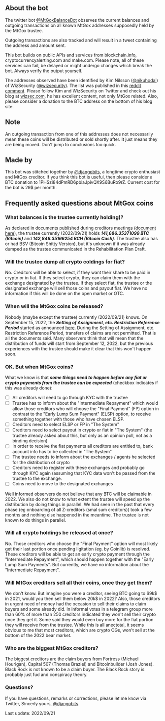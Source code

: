 ## About the bot

The twitter bot [@MtGoxBalanceBot](https://twitter.com/mtgoxbalancebot) observes the current balances and outgoing transactions on all known MtGox addresses supposedly held by the MtGox trustee. 

Outgoing transactions are also tracked and will result in a tweet containing the address and amount sent. 

This bot builds on public APIs and services from blockchain.info, cryptocurrencyalerting.com and make.com. Please note, all of these services can fail, be delayed or might undergo changes which break the bot. Always verify the output yourself.

The addresses observed have been identified by Kim Nilsson ([@nikuhodai](https://twitter.com/nikuhodai)) of WizSecurity ([@wizsecurity](https://twitter.com/wizsecurity)). The list was published in this [reddit comment](https://www.reddit.com/r/mtgoxinsolvency/comments/82m0dl/comment/dvd2vre/). Please follow Kim and WizSecurity on Twitter and check out his blog at [wizsec.com](https://blog.wizsec.jp/), he has excellent content, not only MtGox related. Also, please consider a donation to the BTC address on the bottom of his blog site.

## Note

An outgoing transaction from one of this addresses does not necessarily mean these coins will be distributed or sold shortly after. It just means they are being moved. Don't jump to conclusions too quick.


## Made by

This bot was stitched together by [@djangobits](https://twitter.com/djangobits), a longtime crypto enthusiast and MtGox creditor. If you think this bot is useful, then please consider a BTC donation to 1PHSzi84dPmRD6pbiaJpivQX9S6BuRo9rZ. Current cost for the bot is 29$ per month. 

## Frequently asked questions about MtGox coins

### What balances is the trustee currently holding)?
As declared in documents published during creditors meetings ([document here](http://www.mtgox.com/img/pdf/20191001_report.pdf)), the trustee currently (2022/09/21) holds ***141,686.35371099 BTC (Bitcoin)*** and ***142,846.35166254 BCH (Bitcoin Cash)***. The trustee also has or had BSV (Bitcoin Shitty Version), but it's unknown if it was already dumped as the trustee communicated in the Rehabilitation Plan Draft.

### Will the trustee dump all crypto coldings for fiat?
No. Creditors will be able to select, if they want their share to be paid in crypto or in fiat. If they select crypto, they can claim them with the exchange designated by the trustee. If they select fiat, the trustee or the designated exchange will sell those coins and payout fiat. We have no information if this will be done on the open market or OTC.

### When will the MtGox coins be released?
Nobody (maybe except the trustee) currently (2022/09/21) knows. On September 15, 2022, the ***Setting of Assignment, etc. Restriction Reference Period*** started as announced [here](http://www.mtgox.com/img/pdf/20220831_announcement_en.pdf). During the Setting of Assignment, etc. Restriction Reference Period, transfers of claims are not permitted. That is all the documents said. Many observers think that will mean that the distribution of funds will start from September 12, 2022, but the previous experiences with the trustee should make it clear that this won't happen soon.

### OK. But when MtGox coins?
What we know is that ***some things need to happen before any fiat or crypto payments from the trustee can be expected*** (checkbox indicates if this was already done): 

- [ ]  All creditors will need to go through KYC with the trustee
- [ ]  Trustee has to inform about the "Intermediate Repayment" which would allow those creditors who will choose the "Final Payment" (FP) option in contrast to the "Early Lump Sum Payment" (ELSP) option, to receive something together with those who have chosen ELSP.
- [ ]  Creditors need to select ELSP or FP in "The System"
- [ ]  Creditors need to select payout in crypto or fiat in "The System" (the trustee already asked about this, but only as an opinion poll, not as a binding decision)
- [ ]  In order to receive the fiat payments all creditors are entitled to, bank account info has to be collected in "The System"
- [ ]  The trustee needs to inform about the exchanges / agents he selected for the distribution of crypto
- [ ]  Creditors need to register with these exchanges and probably go through KYC again (assuming that KYC data won't be passed from the trustee to the exchange.
- [ ]  Coins need to move to the designated exchanges

Well informed observers do not believe that any BTC will be claimable in 2022. We also do not know to what extent the trustee will speed up the distribution by doing things in parallel. We had seen in the past that every phase (eg onboarding of all Z-creditors (smal sum creditors)) took a few months and nothing else happened in the meantime. The trustee is not known to do things in parallel. 

### Will all crypto holdings be released at once?
No. Those creditors who choose the "Final Payment" option will most likely get their last portion once pending ligitation (eg. by Coinlib) is resolved. These creditors will be able to get an early crypto payment through the "Intermediate Repayment", which should happen together with the "Early Lump Sum Payments". But currently, we have no information about the "Intermediate Repayment".

### Will MtGox creditors sell all their coins, once they get them?
We don't know. But imagine you were a creditor, seeing BTC going to 69k$ in 2021, would you then sell them below 20k$ in 2022? Also, those creditors in urgent need of money had the occasion to sell their claims to claim buyers and some already did. In informal votes in a telegram group more than 60% of more than 250 creditors indicated they won't sell their crypto once they get it. Some said they would even buy more for the fiat portion they will receive from the trustee. While this is all anectotal, it seems obvious to me that most creditors, which are crypto OGs, won't sell at the bottom of the 2022 bear market.

### Who are the biggest MtGox creditors?
The biggest creditors are the claim buyers from Fortress (Michael Hourigan), Capital 507 (Thomas Braziel) and Bitcoinbuilder (Josh Jones). Black Rock is not known to be a claim buyer. The Black Rock story is probably just fud and conspiracy theory.

### Questions?
If you have questions, remarks or corrections, please let me know via Twitter,
Sincerly yours,
[@djangobits](https://twitter.com/djangobits)

Last update: 2022/09/21







